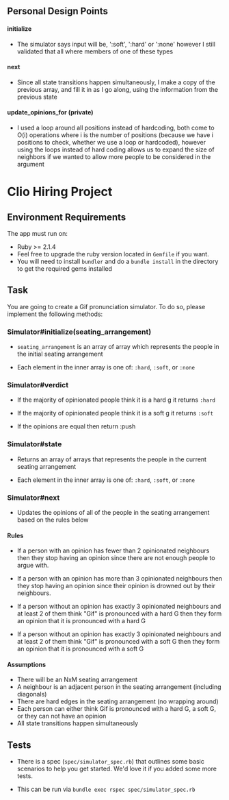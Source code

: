 ## Personal Design Points

#### initialize 
- The simulator says input will be, ':soft', ':hard' or ':none' however I still validated that all where members of one of these types

#### next
- Since all state transitions happen simultaneously, I make a copy of the previous array, and fill it in as I go along, using the information from the previous state

#### update_opinions_for (private)
- I used a loop around all positions instead of hardcoding, both come to O(i) operations where i is the number of positions (because we have i positions to check, whether we use a loop or hardcoded), however using the loops instead of hard coding allows us to expand the size of neighbors if we wanted to allow more people to be considered in the argument

# Clio Hiring Project

## Environment Requirements

The app must run on:

- Ruby >= 2.1.4
 - Feel free to upgrade the ruby version located in `Gemfile` if you want.
- You will need to install `bundler` and do a `bundle install` in the directory to get the required gems installed

## Task

You are going to create a Gif pronunciation simulator. To do so, please implement the following methods:

### Simulator#initialize(seating_arrangement)

- `seating_arrangement` is an array of array which represents the people in the initial seating arrangement

- Each element in the inner array is one of: `:hard`, `:soft`, or `:none`

### Simulator#verdict

- If the majority of opinionated people think it is a hard g it returns `:hard`

- If the majority of opinionated people think it is a soft g it returns `:soft`

- If the opinions are equal then return :push

### Simulator#state

- Returns an array of arrays that represents the people in the current seating arrangement

- Each element in the inner array is one of: `:hard`, `:soft`, or `:none`

### Simulator#next

- Updates the opinions of all of the people in the seating arrangement based on the rules below

#### Rules

- If a person with an opinion has fewer than 2 opinionated neighbours then they stop having an opinion since there are not enough people to argue with.

- If a person with an opinion has more than 3 opinionated neighbours then they stop having an opinion since their opinion is drowned out by their neighbours.

- If a person without an opinion has exactly 3 opinionated neighbours and at least 2 of them think "Gif" is pronounced with a hard G then they form an opinion that it is pronounced with a hard G

- If a person without an opinion has exactly 3 opinionated neighbours and at least 2 of them think "Gif" is pronounced with a soft G then they form an opinion that it is pronounced with a soft G

#### Assumptions
- There will be an NxM seating arrangement
- A neighbour is an adjacent person in the seating arrangement (including diagonals)
- There are hard edges in the seating arrangement (no wrapping around)
- Each person can either think Gif is pronounced with a hard G, a soft G, or they can not have an opinion
- All state transitions happen simultaneously

## Tests

- There is a spec (`spec/simulator_spec.rb`) that outlines some basic scenarios to help you get started. We'd love it if you added some more tests.

- This can be run via `bundle exec rspec spec/simulator_spec.rb`
